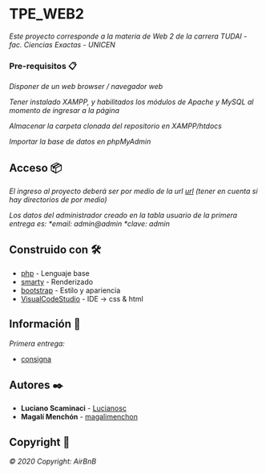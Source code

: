 # TPE_WEB2

_Este proyecto corresponde a la materia de Web 2 de la carrera TUDAI - fac. Ciencias Exactas - UNICEN_

### Pre-requisitos 📋

_Disponer de un web browser / navegador web_

_Tener instalado XAMPP, y habilitados los módulos de Apache y MySQL al momento de ingresar a la página_

_Almacenar la carpeta clonada del repositorio en XAMPP/htdocs_

_Importar la base de datos en phpMyAdmin_

## Acceso 📦

_El ingreso al proyecto deberá ser por medio de la url [url](http://localhost/TPE_WEB2/) (tener en cuenta si hay directorios de por medio)_

_Los datos del administrador creado en la tabla usuario de la primera entrega es:_
_*email: admin@admin_
_*clave: admin_

## Construido con 🛠️

* [php](https://www.php.net/) - Lenguaje base
* [smarty](https://www.smarty.net/) - Renderizado
* [bootstrap](https://getbootstrap.com/) - Estilo y apariencia
* [VisualCodeStudio](https://code.visualstudio.com/) - IDE -> css & html

## Información 📖

_Primera entrega:_
* [consigna](https://docs.google.com/document/d/1HJr3Edh3LlbofwLfI59l-5aOWjp5MlweKREDIIF_0pQ/edit) 

## Autores ✒️

* **Luciano Scaminaci**  - [Lucianosc](https://github.com/Lucianosc)
* **Magalí Menchón**  - [magalimenchon](https://github.com/magalimenchon)

## Copyright 📄

_© 2020 Copyright: AirBnB_


